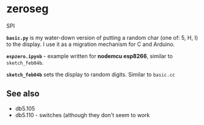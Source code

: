 # zeroseg

SPI

**`basic.py`** is my water-down version of putting a random char (one of: 5, H, I) to the display. I use it as a migration mechanism for C and Arduino.

**`espzero.ipynb`** - example written for **nodemcu esp8266**, similar 
to `sketch_feb04b`.

**`sketch_feb04b`** sets the display to random digits. Similar to `basic.cc`

## See also

* db5.105
* db5.110 - switches (although they don't seem to work
